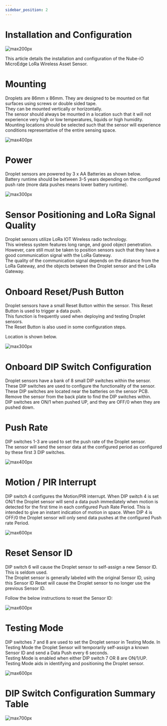 ```yaml
---
sidebar_position: 2
---
```



# Installation and Configuration

![max200px](../../../img/droplet.png)

This article details the installation and configuration of the Nube-iO MicroEdge LoRa Wireless Asset Sensor.  
# Mounting
Droplets are 86mm x 86mm.  They are designed to be mounted on flat surfaces using screws or double sided tape.  
They can be mounted vertically or horizontally.  
The sensor should always be mounted in a location such that it will not experience very high or low temperatures,  liquids or high humidity.   
Mounting locations should be selected such that the sensor will experience conditions representative of the entire sensing space.

![max400px](img/droplet-sizes.png)

# Power
Droplet sensors are powered by 3 x AA Batteries as shown below.   
Battery runtime should be between 3-5 years depending on the configured push rate (more data pushes means lower battery runtime).

![max300px](img/Droplet%20-%20Power%20-%20Battery%20Terminals.png)


# Sensor Positioning and LoRa Signal Quality

Droplet sensors utilize LoRa IOT Wireless radio technology.  
This wireless system features long range, and good object penetration.  
However, care still must be taken to position sensors such that they have a good communication signal with the LoRa Gateway.   
The quality of the communication signal depends on the distance from the LoRa Gateway, and the objects between the Droplet sensor and the LoRa Gateway.

# Onboard Reset/Push Button

Droplet sensors have a small Reset Button within the sensor. 
This Reset Button is used to trigger a data push.  
This function is frequently used when deploying and testing Droplet sensors.  
The Reset Button is also used in some configuration steps.   

Location is shown below.

![max300px](img/Droplet%20-%20Layout%20-%20Reset%20Switch.png)

# Onboard DIP Switch Configuration

Droplet sensors have a bank of 8 small DIP switches within the sensor.  
These DIP switches are used to configure the functionality of the sensor.  
These DIP switches are located near the batteries on the sensor PCB.  
Remove the sensor from the back plate to find the DIP switches within.  
DIP switches are ON/1 when pushed UP,  and they are OFF/0 when they are pushed down.

# Push Rate
DIP switches 1-3 are used to set the push rate of the Droplet sensor.  
The sensor will send the sensor data at the configured period as configured by these first 3 DIP switches.

![max400px](img/Droplet%20-%20Configuration%20-%20DIP%20Switch%20Push%20Rate.png)


# Motion / PIR Interrupt

DIP switch 4 configures the Motion/PIR interrupt. 
When DIP switch 4 is set ON/1 the Droplet sensor will send a data push immediately when motion is detected for the first time in each configured Push Rate Period. 
This is intended to give an instant indication of motion in space. 
When DIP 4 is OFF/0 the Droplet sensor will only send data pushes at the configured Push rate Period.

![max600px](img/Droplets%20-%20Configuration%20-%20Motion_PIR%20DIP%20Switch%20Table.png)

# Reset Sensor ID

DIP switch 6 will cause the Droplet sensor to self-assign a new Sensor ID.  
This is seldom used.  
The Droplet sensor is generally labeled with the original Sensor ID, using this Sensor ID Reset will cause the Droplet sensor to no longer use the previous Sensor ID.

Follow the below instructions to reset the Sensor ID:

![max600px](img/Droplet%20-%20Configuration%20-%20Reset%20Sensod%20ID%20Dip%20Switches%20Table.png)


# Testing Mode
DIP switches 7 and 8 are used to set the Droplet sensor in Testing Mode. 
In Testing Mode the Droplet Sensor will temporarily self-assign a known Sensor ID and send a Data Push every 6 seconds.   
Testing Mode is enabled when either DIP switch 7 OR 8 are ON/1/UP.  
Testing Mode aids in identifying and positioning the Droplet sensor. 

![max600px](img/Droplet%20-%20Configuration%20-%20Testing%20Mode%20DIP%20Switches%20Table.png)


# DIP Switch Configuration Summary Table

![max700px](img/Droplet%20-%20Configuration%20-%20DIP%20Switch%20Configuration%20Table.png)